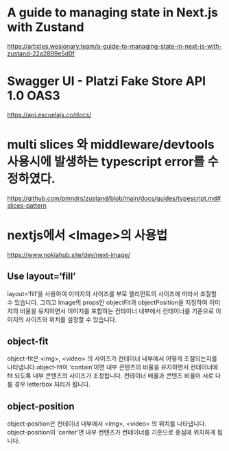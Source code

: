 # A guide to managing state in Next.js with Zustand

https://articles.wesionary.team/a-guide-to-managing-state-in-next-js-with-zustand-22a2899e5d0f

# Swagger UI - Platzi Fake Store API 1.0 OAS3

https://api.escuelajs.co/docs/

# multi slices 와 middleware/devtools 사용시에 발생하는 typescript error를 수정하였다.

https://github.com/pmndrs/zustand/blob/main/docs/guides/typescript.md#slices-pattern

# nextjs에서 <Image\>의 사용법

https://www.nokiahub.site/dev/next-image/

## Use layout=‘fill’

layout=‘fill’을 사용하여 이미지의 사이즈를 부모 엘리먼트의 사이즈에 따라서 조절할 수 있습니다.
그리고 Image의 props인 objectFit과 objectPosition을 지정하여 이미지의 비율을 유지하면서 이미지를 포함하는 컨테이너 내부에서 컨테이너를 기준으로 이미지의 사이즈와 위치를 설정할 수 있습니다.

## object-fit

object-fit은 <img\>, <video\> 의 사이즈가 컨테이너 내부에서 어떻게 조절되는지를 나타냅니다.object-fit이 ‘contain’이면 내부 콘텐츠의 비율을 유지하면서 컨테이너에 fit 되도록 내부 콘텐츠의 사이즈가 조정됩니다. 컨테이너 배율과 콘텐츠 비율이 서로 다를 경우 letterbox 처리가 됩니다.

## object-position

object-position은 컨테이너 내부에서 <img\>, <video\> 의 위치를 나타냅니다.
object-position이 ‘center’면 내부 컨텐츠가 컨테이너를 기준으로 중심에 위치하게 됩니다.
